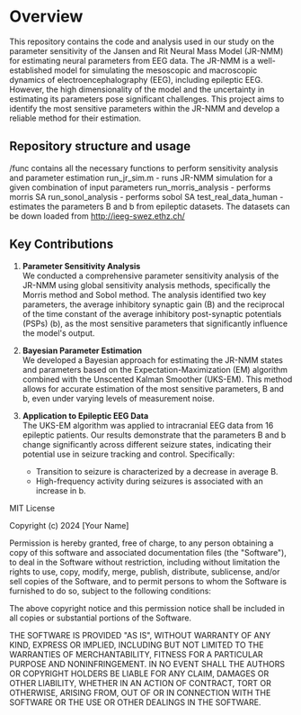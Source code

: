  # Overview
 This repository contains the code and analysis used in our study on the parameter sensitivity of the Jansen and Rit Neural Mass Model (JR-NMM) for estimating neural parameters from EEG data. The JR-NMM is a well-established model for simulating the mesoscopic and macroscopic dynamics of electroencephalography (EEG), including epileptic EEG. However, the high dimensionality of the model and the uncertainty in estimating its parameters pose significant challenges. This project aims to identify the most sensitive parameters within the JR-NMM and develop a reliable method for their estimation.

 ## Repository structure and usage
 /func contains all the necessary functions to perform sensitivity analysis and parameter estimation
 run_jr_sim.m  - runs JR-NMM simulation for a given combination of input parameters
 run_morris_analysis - performs morris SA
 run_sonol_analysis - performs sobol SA
 test_real_data_human - estimates the parameters B and b from epileptic datasets. The datasets can be down loaded from http://ieeg-swez.ethz.ch/

 ## Key Contributions

1. **Parameter Sensitivity Analysis**  
   We conducted a comprehensive parameter sensitivity analysis of the JR-NMM using global sensitivity analysis methods, specifically the Morris method and Sobol method. The analysis identified two key parameters, the average inhibitory synaptic gain (B) and the reciprocal of the time constant of the average inhibitory post-synaptic potentials (PSPs) (b), as the most sensitive parameters that significantly influence the model's output.

2. **Bayesian Parameter Estimation**  
   We developed a Bayesian approach for estimating the JR-NMM states and parameters based on the Expectation-Maximization (EM) algorithm combined with the Unscented Kalman Smoother (UKS-EM). This method allows for accurate estimation of the most sensitive parameters, B and b, even under varying levels of measurement noise.

3. **Application to Epileptic EEG Data**  
   The UKS-EM algorithm was applied to intracranial EEG data from 16 epileptic patients. Our results demonstrate that the parameters B and b change significantly across different seizure states, indicating their potential use in seizure tracking and control. Specifically:
   - Transition to seizure is characterized by a decrease in average B.
   - High-frequency activity during seizures is associated with an increase in b.

MIT License

Copyright (c) 2024 [Your Name]

Permission is hereby granted, free of charge, to any person obtaining a copy
of this software and associated documentation files (the "Software"), to deal
in the Software without restriction, including without limitation the rights
to use, copy, modify, merge, publish, distribute, sublicense, and/or sell
copies of the Software, and to permit persons to whom the Software is
furnished to do so, subject to the following conditions:

The above copyright notice and this permission notice shall be included in all
copies or substantial portions of the Software.

THE SOFTWARE IS PROVIDED "AS IS", WITHOUT WARRANTY OF ANY KIND, EXPRESS OR
IMPLIED, INCLUDING BUT NOT LIMITED TO THE WARRANTIES OF MERCHANTABILITY,
FITNESS FOR A PARTICULAR PURPOSE AND NONINFRINGEMENT. IN NO EVENT SHALL THE
AUTHORS OR COPYRIGHT HOLDERS BE LIABLE FOR ANY CLAIM, DAMAGES OR OTHER
LIABILITY, WHETHER IN AN ACTION OF CONTRACT, TORT OR OTHERWISE, ARISING FROM,
OUT OF OR IN CONNECTION WITH THE SOFTWARE OR THE USE OR OTHER DEALINGS IN THE
SOFTWARE.


